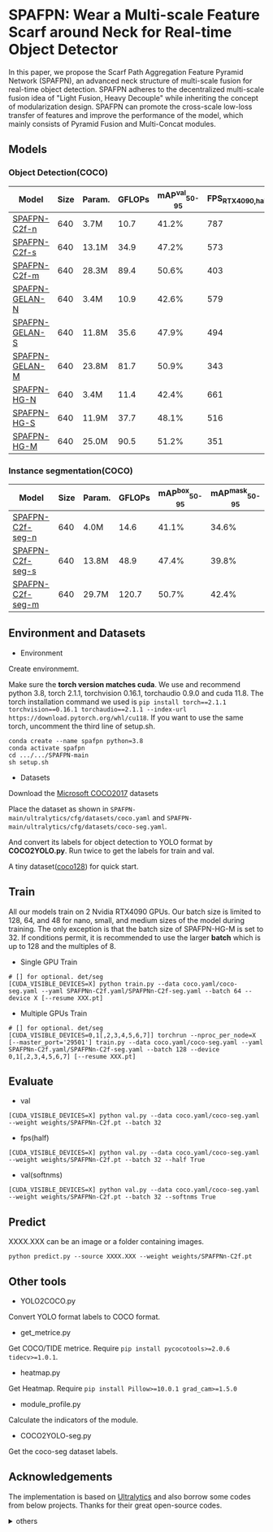 # SPAFPN: Wear a Multi-scale Feature Scarf around Neck for Real-time Object Detector
In this paper, we propose the Scarf Path Aggregation Feature Pyramid Network (SPAFPN), an advanced neck structure of multi-scale fusion for real-time object detection. SPAFPN adheres to the decentralized multi-scale fusion idea of "Light Fusion, Heavy Decouple" while inheriting the concept of modularization design. SPAFPN can promote the cross-scale low-loss transfer of features and improve the performance of the model, which mainly consists of Pyramid Fusion and Multi-Concat modules.
## Models
### Object Detection(COCO)

|Model|Size|Param.| GFLOPs | mAP<sup>val</sup><sub>50-95</sub> |FPS<sub>RTX4090,half,b32,pytorch</sub>|
|---|---|---|---|---|---|
|[SPAFPN-C2f-n](https://github.com/ztbian-bzt/SPAFPN-assets/releases/download/v0.0.0-beta/SPAFPNn-C2f.pt)|640|3.7M|10.7|41.2%|787|
|[SPAFPN-C2f-s](https://github.com/ztbian-bzt/SPAFPN-assets/releases/download/v0.0.0-beta/SPAFPNs-C2f.pt)|640|13.1M|34.9|47.2%|573|
|[SPAFPN-C2f-m](https://github.com/ztbian-bzt/SPAFPN-assets/releases/download/v0.0.0-beta/SPAFPNm-C2f.pt)|640|28.3M|89.4|50.6%|403|
|[SPAFPN-GELAN-N](https://github.com/ztbian-bzt/SPAFPN-assets/releases/download/v0.0.0-beta/SPAFPNn-GELAN.pt)|640|3.4M|10.9|42.6%|579|
|[SPAFPN-GELAN-S](https://github.com/ztbian-bzt/SPAFPN-assets/releases/download/v0.0.0-beta/SPAFPNs-GELAN.pt)|640|11.8M|35.6|47.9%|494|
|[SPAFPN-GELAN-M](https://github.com/ztbian-bzt/SPAFPN-assets/releases/download/v0.0.0-beta/SPAFPNm-GELAN.pt)|640|23.8M|81.7|50.9%|343|
|[SPAFPN-HG-N](https://github.com/ztbian-bzt/SPAFPN-assets/releases/download/v0.0.0-beta/SPAFPNn-HG.pt)|640|3.4M|11.4|42.4%|661|
|[SPAFPN-HG-S](https://github.com/ztbian-bzt/SPAFPN-assets/releases/download/v0.0.0-beta/SPAFPNs-HG.pt)|640|11.9M|37.7|48.1%|516|
|[SPAFPN-HG-M](https://github.com/ztbian-bzt/SPAFPN-assets/releases/download/v0.0.0-beta/SPAFPNm-HG.pt)|640|25.0M|90.5|51.2%|351|


### Instance segmentation(COCO)
|Model|Size|Param.|GFLOPs|mAP<sup>box</sup><sub>50-95</sub>| mAP<sup>mask</sup><sub>50-95</sub> |
|---|---|---|---|---|---|
|[SPAFPN-C2f-seg-n](https://github.com/ztbian-bzt/SPAFPN-assets/releases/download/v0.0.0-beta/SPAFPNn-C2f-seg.pt)|640|4.0M|14.6|41.1%| 34.6%                              |
|[SPAFPN-C2f-seg-s](https://github.com/ztbian-bzt/SPAFPN-assets/releases/download/v0.0.0-beta/SPAFPNs-C2f-seg.pt)|640|13.8M|48.9|47.4%| 39.8%                              |
|[SPAFPN-C2f-seg-m](https://github.com/ztbian-bzt/SPAFPN-assets/releases/download/v0.0.0-beta/SPAFPNm-C2f-seg.pt)|640|29.7M|120.7|50.7%| 42.4%                              |


## Environment and Datasets
- Environment

Create environmemt. 

Make sure the **torch version matches cuda**.
We use and recommend python 3.8,  torch 2.1.1, torchvision 0.16.1, torchaudio 0.9.0 and cuda 11.8.
The torch installation command we used is `pip install torch==2.1.1 torchvision==0.16.1 torchaudio==2.1.1 --index-url https://download.pytorch.org/whl/cu118`. If you want to use the same torch, uncomment the third line of setup.sh.

```
conda create --name spafpn python=3.8
conda activate spafpn
cd .../.../SPAFPN-main
sh setup.sh
```
- Datasets

Download the [Microsoft COCO2017](http://cocodataset.org) datasets

Place the dataset as shown in `SPAFPN-main/ultralytics/cfg/datasets/coco.yaml` and `SPAFPN-main/ultralytics/cfg/datasets/coco-seg.yaml`.

And convert its labels for object detection to YOLO format by **COCO2YOLO.py**. Run twice to get the labels for train and val.

A tiny dataset([coco128](https://github.com/ztbian-bzt/SPAFPN-assets/releases/download/v0.0.0-beta/coco128.rar)) for quick start.


## Train
All our models train on 2 Nvidia RTX4090 GPUs. Our batch size is limited to 128, 64, and 48 for nano, small, and medium sizes of the model during training. The only exception is that the batch size of SPAFPN-HG-M is set to 32. If conditions permit, it is recommended to use the larger **batch** which is up to 128 and the multiples of 8. 

- Single GPU Train
```
# [] for optional. det/seg
[CUDA_VISIBLE_DEVICES=X] python train.py --data coco.yaml/coco-seg.yaml --yaml SPAFPNn-C2f.yaml/SPAFPNn-C2f-seg.yaml --batch 64 --device X [--resume XXX.pt]
```
- Multiple GPUs Train
```
# [] for optional. det/seg
[CUDA_VISIBLE_DEVICES=0,1[,2,3,4,5,6,7]] torchrun --nproc_per_node=X  [--master_port='29501'] train.py --data coco.yaml/coco-seg.yaml --yaml SPAFPNn-C2f.yaml/SPAFPNn-C2f-seg.yaml --batch 128 --device 0,1[,2,3,4,5,6,7] [--resume XXX.pt]
```

## Evaluate
- val
```
[CUDA_VISIBLE_DEVICES=X] python val.py --data coco.yaml/coco-seg.yaml --weight weights/SPAFPNn-C2f.pt --batch 32
```  
- fps(half)
```
[CUDA_VISIBLE_DEVICES=X] python val.py --data coco.yaml/coco-seg.yaml --weight weights/SPAFPNn-C2f.pt --batch 32 --half True
```  
- val(softnms)
```
[CUDA_VISIBLE_DEVICES=X] python val.py --data coco.yaml/coco-seg.yaml --weight weights/SPAFPNn-C2f.pt --batch 32 --softnms True
```

## Predict
XXXX.XXX can be an image or a folder containing images.
```
python predict.py --source XXXX.XXX --weight weights/SPAFPNn-C2f.pt
```

## Other tools
- YOLO2COCO.py

Convert YOLO format labels to COCO format.

- get_metrice.py

Get COCO/TIDE metrice. Require `pip install pycocotools>=2.0.6 tidecv>=1.0.1`.

- heatmap.py

Get Heatmap. Require `pip install Pillow>=10.0.1 grad_cam>=1.5.0`

- module_profile.py

Calculate the indicators of the module.

- COCO2YOLO-seg.py

Get the coco-seg dataset labels.

## Acknowledgements
The implementation is based on [Ultralytics](https://github.com/ultralytics/ultralytics) and also borrow some codes from below projects. Thanks for their great open-source codes.

<details><summary>others</summary>

* [DCN](https://github.com/OpenGVLab/InternImage/tree/master/detection)
* [HGBlock](https://github.com/PaddlePaddle/PaddleClas)
* [GElan](https://github.com/WongKinYiu/yolov9)
* [Dysample](https://github.com/tiny-smart/dysample)

</details>
